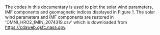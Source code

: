 The codes in this documentary is used to plot the solar wind parameters, IMF components and geomagnetic indices displayed in Figure 1.
The solar wind parameters and IMF components are restored in 'OMNI_HRO2_1MIN_2074319.csv' which is downloaded from https://cdaweb.gsfc.nasa.gov. 
